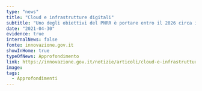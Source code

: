```yaml
---
type: "news"
title: "Cloud e infrastrutture digitali"
subtitle: "Uno degli obiettivi del PNRR è portare entro il 2026 circa il 75% delle PA italiane a utilizzare servizi in cloud, secondo un approccio cloud first."
date: "2021-04-30"
evidence: true
internalNews: false
fonte: innovazione.gov.it
showInHome: true
typeOfNews: Approfondimento
link: https://innovazione.gov.it/notizie/articoli/cloud-e-infrastrutture-digitali/
image:
tags:
  - Approfondimenti
---
```

